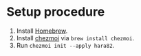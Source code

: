 # Setup procedure
1. Install [Homebrew](https://docs.brew.sh/Installation).
2. Install [chezmoi](https://www.chezmoi.io/) via `brew install chezmoi`.
3. Run `chezmoi init --apply hara82`.